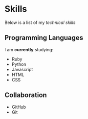 # Skills

Below is a list of my *technical skills*

## Programming Languages
I am **currently** studying:
- Ruby
- Python
- Javascript
- HTML
- CSS

## Collaboration
- GitHub
- Git
